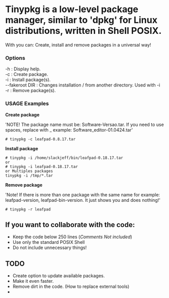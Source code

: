 # Tinypkg is a low-level package manager, similar to 'dpkg' for Linux distributions, written in Shell POSIX.
With you can: Create, install and remove packages in a universal way!

### Options
-h             : Display help. <br>
-c             : Create package.<br>
-i             : Install package(s).<br>
--fakeroot DIR : Changes installation / from another directory. Used with -i<br>
-r             : Remove package(s).<br>

### USAGE Examples
**Create package**

'NOTE! The package name must be: Software-Versao.tar. If you need to use spaces, replace with _ example: Software_editor-01.0424.tar'
```
# tinypkg -c leafpad-0.8.17.tar
```

**Install package**

```
# tinypkg -i /home/slackjeff/bin/leafpad-0.18.17.tar
or
# tinypkg -i leafpad-0.18.17.tar
or Multiples packages
tinypkg -i /tmp/*.tar

```

**Remove package**

'Note! If there is more than one package with the same name for example: leafpad-version, leafpad-bin-version. It just shows you and does nothing!'

```
# tinypkg -r leafpad
```

## If you want to collaborate with the code:
- Keep the code below 250 lines (*Comments Not included*)
- Use only the standard POSIX Shell
- Do not include unnecessary things!

## TODO
- Create option to update available packages.
- Make it even faster.
- Remove dirt in the code. (How to replace external tools)
- 
